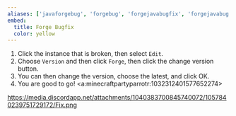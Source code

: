 ```yaml
---
aliases: ['javaforgebug', 'forgebug', 'forgejavabugfix', 'forgejavabug']
embed:
  title: Forge Bugfix
  color: yellow
---
```


1. Click the instance that is broken, then select `Edit`.
2. Choose `Version` and then click `Forge`, then click the change version button.
3. You can then change the version, choose the latest, and click OK.
4. You are good to go! <a:minecraftpartyparrotr:1032312401577652274>

https://media.discordapp.net/attachments/1040383700845740072/1057840239751729172/Fix.png
